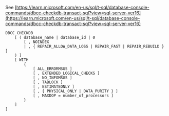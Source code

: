 See [https://learn.microsoft.com/en-us/sql/t-sql/database-console-commands/dbcc-checkdb-transact-sql?view=sql-server-ver16](https://learn.microsoft.com/en-us/sql/t-sql/database-console-commands/dbcc-checkdb-transact-sql?view=sql-server-ver16)
```
DBCC CHECKDB
    [ ( database_name | database_id | 0
        [ , NOINDEX
        | , { REPAIR_ALLOW_DATA_LOSS | REPAIR_FAST | REPAIR_REBUILD } ]
    ) ]
    [ WITH
        {
            [ ALL_ERRORMSGS ]
            [ , EXTENDED_LOGICAL_CHECKS ]
            [ , NO_INFOMSGS ]
            [ , TABLOCK ]
            [ , ESTIMATEONLY ]
            [ , { PHYSICAL_ONLY | DATA_PURITY } ]
            [ , MAXDOP = number_of_processors ]
        }
    ]
]
```
